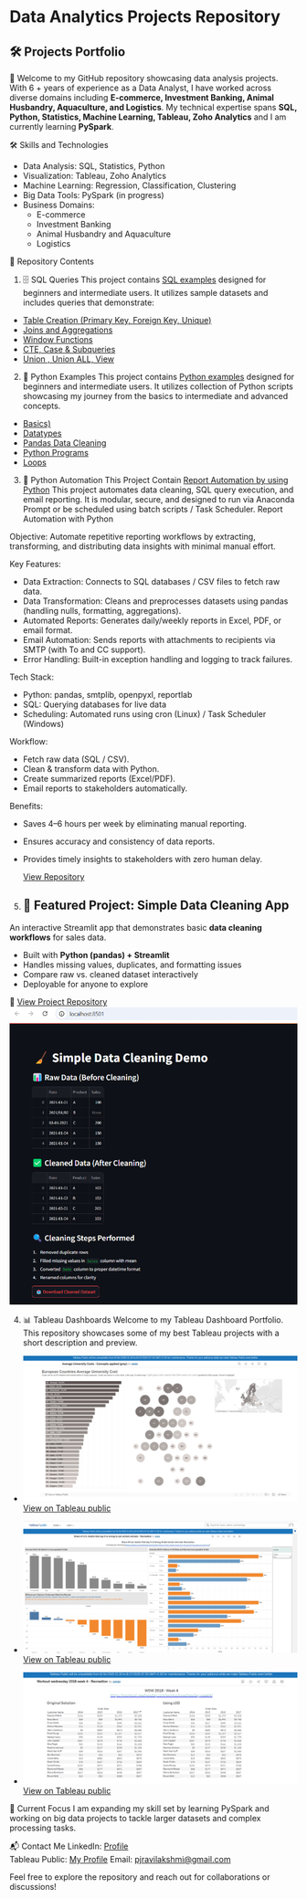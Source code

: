 # Data Analytics Projects Repository

## 🛠️ Projects Portfolio

👋 Welcome to my GitHub repository showcasing data analysis projects. With 6 +  years of experience as a Data Analyst, I have worked across diverse domains including **E-commerce, Investment Banking, Animal Husbandry, Aquaculture, and Logistics**. My technical expertise spans **SQL, Python, Statistics, Machine Learning, Tableau, Zoho Analytics** and I am currently learning **PySpark**.

🛠️ Skills and Technologies
* Data Analysis: SQL, Statistics, Python
* Visualization: Tableau, Zoho Analytics
* Machine Learning: Regression, Classification, Clustering
* Big Data Tools: PySpark (in progress)
* Business Domains:
  * E-commerce
  * Investment Banking
  * Animal Husbandry and Aquaculture
  * Logistics

📂 Repository Contents

1. 🗄️ SQL Queries
This project contains [SQL examples](https://github.com/pooja2434/SQL-Projects) designed for beginners and intermediate users. It utilizes sample datasets and includes queries that demonstrate:

  * [Table Creation (Primary Key, Foreign Key, Unique)](https://github.com/pooja2434/SQL-Projects/blob/main/Table%20Creation.sql)
  * [Joins and Aggregations](https://github.com/pooja2434/SQL-Projects/blob/main/Joins.sql)
  * [Window Functions](https://github.com/pooja2434/SQL-Projects/blob/main/Windowfunctions.sql)
  * [CTE, Case & Subqueries](https://github.com/pooja2434/SQL-Projects/blob/main/CTE%2C%20Case%20%26%20Subqueries.sql)
  * [Union , Union ALL, View](https://github.com/pooja2434/SQL-Projects/blob/main/Union%20%2C%20Union%20ALL%2C%20View.sql)

2. 🐍 Python Examples
This project contains [Python examples](https://github.com/pooja2434/Python-Projects) designed for beginners and intermediate users. It utilizes collection of Python scripts showcasing my journey from the basics to intermediate and advanced concepts.

  * [Basics)](https://github.com/pooja2434/Python-Projects/blob/main/Basics.ipynb)
  * [Datatypes](https://github.com/pooja2434/Python-Projects/blob/main/Datatypes.ipynb)
  * [Pandas Data Cleaning](https://github.com/pooja2434/Python-Projects/blob/main/Pandas%20Data%20Cleaning.ipynb)
  * [Python Programs](https://github.com/pooja2434/Python-Projects/blob/main/Basic%20Python%20programs.ipynb)
  * [Loops](https://github.com/pooja2434/Python-Projects/blob/main/Loops%20Progams.ipynb)

3. 🐍 Python Automation
  This Project Contain [Report Automation by using Python](https://github.com/pooja2434/Report-Automation-Python-Project) This project automates data cleaning, SQL query execution, and email reporting. It is modular, secure, and designed to run via Anaconda Prompt or be scheduled using batch scripts / Task Scheduler. Report Automation with Python

Objective:
Automate repetitive reporting workflows by extracting, transforming, and distributing data insights with minimal manual effort.

Key Features:
* Data Extraction: Connects to SQL databases / CSV files to fetch raw data.
* Data Transformation: Cleans and preprocesses datasets using pandas (handling nulls, formatting, aggregations).
* Automated Reports: Generates daily/weekly reports in Excel, PDF, or email format.
* Email Automation: Sends reports with attachments to recipients via SMTP (with To and CC support).
* Error Handling: Built-in exception handling and logging to track failures.

Tech Stack:
* Python: pandas, smtplib, openpyxl, reportlab
* SQL: Querying databases for live data
* Scheduling: Automated runs using cron (Linux) / Task Scheduler (Windows)

Workflow:
* Fetch raw data (SQL / CSV).
* Clean & transform data with Python.
* Create summarized reports (Excel/PDF).
* Email reports to stakeholders automatically.

Benefits:
* Saves 4–6 hours per week by eliminating manual reporting.
* Ensures accuracy and consistency of data reports.
* Provides timely insights to stakeholders with zero human delay.

  [View Repository](https://github.com/pooja2434/Report-Automation-Python-Project)

5. ## 🚀 Featured Project: Simple Data Cleaning App
An interactive Streamlit app that demonstrates basic **data cleaning workflows** for sales data.  
- Built with **Python (pandas) + Streamlit**  
- Handles missing values, duplicates, and formatting issues  
- Compare raw vs. cleaned dataset interactively  
- Deployable for anyone to explore  

🔗 [View Project Repository](https://github.com/pooja2434/simple-data-cleaning-app)
![App Review](https://github.com/pooja2434/simple-data-cleaning-app/blob/master/Streamlit%20-%20Local%20host.png)

4. 📊 Tableau Dashboards
Welcome to my Tableau Dashboard Portfolio. This repository showcases some of my best Tableau projects with a short description and preview.  
*  ![University Costs Dashboard](https://github.com/pooja2434/Tableau-Dashboards/blob/main/Tableau%20Dashboard%20Image.png)
[View on Tableau public](https://public.tableau.com/app/profile/pooja2481/viz/AverageUniversityCosts-Conceptsappliedgrey/Dashboard2)
*  ![Share of U.S. Adults that say it is wrong to eat certain animals - Recreation](https://github.com/pooja2434/Tableau-Dashboards/blob/main/Tableau%20Dashboard%202.png)
 [View on Tableau public](https://public.tableau.com/app/profile/pooja2481/viz/ShareofU_S_Adultsthatsayitiswrongtoeatcertainanimals-Recreation/Dashboard1)

*  ![Workout wednesday 2018 week 4  Customer Sales by year](https://github.com/pooja2434/Tableau-Dashboards/blob/main/Tableau%20Dashboard%203.png)
 [View on Tableau public](https://public.tableau.com/app/profile/pooja2481/viz/Workoutwednesday2018week4-Recreation/Dashboard1)
 

🎯 Current Focus
I am expanding my skill set by learning PySpark and working on big data projects to tackle larger datasets and complex processing tasks.

📬 Contact Me
LinkedIn: [Profile](https://www.linkedin.com/in/pooja-ravi-11a449204/)  
Tableau Public: [My Profile](https://public.tableau.com/app/profile/pooja2481/vizzes)
Email: pjravilakshmi@gmail.com

Feel free to explore the repository and reach out for collaborations or discussions!
